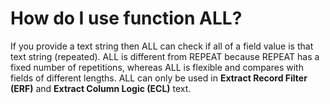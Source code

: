 
# How do I use function ALL? 

If you provide a text string then ALL can check if all of a field value is that text string \(repeated\). ALL is different from REPEAT because REPEAT has a fixed number of repetitions, whereas ALL is flexible and compares with fields of different lengths.
ALL can only be used in **Extract Record Filter (ERF)** and **Extract Column Logic (ECL)** text.

